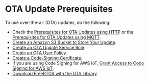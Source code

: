 # OTA Update Prerequisites<a name="ota-prereqs"></a>

To use over\-the\-air \(OTA\) updates, do the following:
+ Check the [Prerequisites for OTA Updates using HTTP](ota-http-freertos.md) or the [Prerequisites for OTA Updates using MQTT](ota-mqtt-freertos.md)\.
+ [Create an Amazon S3 Bucket to Store Your Update](dg-ota-bucket.md)\.
+ [Create an OTA Update Service Role](create-service-role.md)\.
+ [Create an OTA User Policy](create-ota-user-policy.md)\.
+ [Create a Code\-Signing Certificate](ota-code-sign-cert.md)\.
+ If you are using Code Signing for AWS IoT, [Grant Access to Code Signing for AWS IoT](code-sign-policy.md)\.
+ [Download FreeRTOS with the OTA Library](ota-download-freertos.md)\.